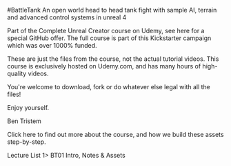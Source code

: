 #BattleTank
An open world head to head tank fight with sample AI, terrain and advanced control systems in unreal 4

Part of the Complete Unreal Creator course on Udemy, see here for a special GitHub offer. The full course is part of this Kickstarter campaign which was over 1000% funded.

These are just the files from the course, not the actual tutorial videos. This course is exclusively hosted on Udemy.com, and has many hours of high-quality videos.

You're welcome to download, fork or do whatever else legal with all the files!

Enjoy yourself.

Ben Tristem

Click here to find out more about the course, and how we build these assets step-by-step.

Lecture List
1> BT01 Intro, Notes & Assets
